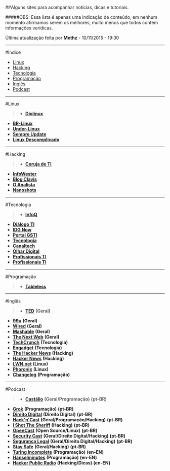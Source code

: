 ##Alguns sites para acompanhar notícias, dicas e tutoriais.  

#####OBS: Essa lista é apenas uma indicação de conteúdo, em nenhum momento afirmamos serem os melhores, muito menos que todos contém informações verídicas.  

Última atualização feita por **Methz** - 10/11/2015 - 19:30
- - -
#Índice

* [Linux](#linux) 
* [Hacking](#hacking)  
* [Tecnologia](#tecnologia)  
* [Programação](#programação)  
* [Inglês](#inglês)  
* [Podcast](#podcast)  

- - -
#Linux  

>* [**Diolinux**](http://www.diolinux.com.br/)  
* [**BR-Linux**](http://br-linux.org/)  
* [**Under-Linux**](https://under-linux.org/)  
* [**Sempre Update**](http://sempreupdate.org/)  
* [**Linux Descomplicado**](http://www.linuxdescomplicado.com.br/)  

- - -
#Hacking  
                              
>* [**Coruja de TI**](http://blog.corujadeti.com.br/)  
* [**InfoWester**](http://www.infowester.com/)
* [**Blog Clavis**](http://www.blog.clavis.com.br/)
* [**O Analista**](http://www.oanalista.com.br/)
* [**Nanoshots**](http://www.nanoshots.com.br/)

- - -
#Tecnologia  
       
>* [**InfoQ**](http://www.infoq.com/br/)  
* [**Diálogo TI**](http://dialogoti.intel.com/)  
* [**IDG Now**](http://idgnow.com.br/)  
* [**Portal GSTI**](http://www.portalgsti.com.br/)
* [**Tecnologia**](http://www.tecnologia.com.pt/)      
* [**Canaltech**](http://canaltech.com.br/)  
* [**Olhar Digital**](http://olhardigital.uol.com.br/)  
* [**Profissionais TI**](http://www.profissionaisti.com.br/)  
* [**Profissionais TI**](http://suporteninja.com/)  


- - -
#Programação  

>* [**Tableless**](http://tableless.com.br/)   

- - -
#Inglês  

>* [**TED**](http://www.ted.com/) **(Geral)** 
* [**99u**](http://99u.com/) **(Geral)**  
* [**Wired**](http://www.wired.com/) **(Geral)**  
* [**Mashable**](http://mashable.com/) **(Geral)**  
* [**The Next Web**](http://thenextweb.com/) **(Geral)**
* [**TechCrunch**](http://techcrunch.com/) **(Tecnologia)**  
* [**Engadget**](http://www.engadget.com/)  **(Tecnologia)**
* [**The Hacker News**](http://thehackernews.com/) **(Hacking)**
* [**Hacker News**](https://news.ycombinator.com/news) **(Hacking)**
* [**LWN.net**](http://lwn.net/) **(Linux)**
* [**Phoronix**](http://www.phoronix.com/) **(Linux)**
* [**Changelog**](https://changelog.com/) **(Programação)**  

- - -
#Podcast

>* [**Castálio**](http://castalio.info/) **(Geral/Programação)** **(pt-BR)**  
* [**Grok**](http://www.grokpodcast.com/) **(Programação)** **(pt-BR)**  
* [**Direito Digital**](http://josemilagre.com.br/blog/podcast/) **(Direito Digital)** **(pt-BR)**
* [**Hack'n'Cast**](http://hackncast.org/) **(Geral/Programação/Hacking)** **(pt-BR)**
* [**I Shot The Sheriff**](http://www.naopod.com.br/) **(Hacking)** **(pt-BR)**
* [**OpenCast**](http://tecnologiaaberta.com.br/category/opencast/) **(Open Source/Linux)** **(pt-BR)**
* [**Security Cast**](https://www.youtube.com/user/securitycast)  **(Geral/Direito Digital/Hacking)** **(pt-BR)**
* [**Segurança Legal**](http://www.segurancalegal.com/) **(Geral/Direito Digital/Hacking)** **(pt-BR)**
* [**Stay Safe**](http://www.staysafepodcast.com.br/) **(Geral/Hacking)** **(pt-BR)**
* [**Turing Incomplete**](http://turing.cool/) **(Programação)** **(en-EN)** 
* [**Hanselminutes**](http://hanselminutes.com/) **(Programação)**  **(en-EN)**  
* [**Hacker Public Radio**](http://hackerpublicradio.org/) **(Hacking/Dicas)** **(en-EN)** 

